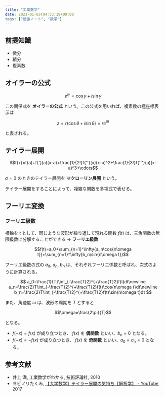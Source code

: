 ```yaml
---
title: "工業数学"
date: 2021-01-05T04:53:19+09:00
tags: ["勉強ノート", "数学"]
---
```


## 前提知識

* 微分
* 積分
* 複素数

## オイラーの公式

$$e^{iy}=\cos{y}+i\sin{y}$$

この関係式を **オイラーの公式** という。この公式を用いれば、複素数の極座標表示は

$$z=r(\cos{\theta}+i\sin{\theta})=re^{i\theta}$$

と表される。

## テイラー展開

$$f(x)=f(a)+f{'}(a)(x-a)+\frac{1}{2!}f{''}(x)(x-a)^2+\frac{1}{3!}f{'''}(a)(x-a)^3+\cdots$$

$a=0$ のときのテイラー展開を **マクローリン展開** という。

テイラー展開をすることによって、複雑な関数を多項式で表せる。

## フーリエ変換

### フーリエ級数

横軸を $t$ として、同じような波形が繰り返して現れる関数 $f(t)$ は、三角関数の無限級数に分解することができる → **フーリエ級数**

$$f(t)=a_0+\sum_{n=1}^\infty{a_n\cos{n\omega t}}+\sum_{n=1}^\infty{b_n\sin{n\omega t}}$$

フーリエ級数の式の $a_0$, $a_n$, $b_n$ は、それぞれフーリエ係数と呼ばれ、次式のように計算される。

$$
a_0=\frac{1}{T}\int_{-\frac{T}2}^{+\frac{T}2}f(t)dt\newline
a_n=\frac{2}T\int_{-\frac{T}2}^{+\frac{T}2}f(t)\cos{n\omega t}dt\newline
b_n=\frac{2}T\int_{-\frac{T}2}^{+\frac{T}2}f(t)\sin{n\omega t}dt
$$

また、角速度 $\omega$ は、波形の周期を $T$ とすると

$$\omega=\frac{2\pi}{T}$$

となる。

* $f(-x)=f(x)$ が成り立つとき、 $f(x)$ を **偶関数** といい、$b_n=0$ となる。
* $f(-x)=-f(x)$ が成り立つとき、 $f(x)$ を **奇関数** といい、$a_0=a_n=0$ となる。

## 参考文献

- 井上 満, 工業数学がわかる, 技術評論社, 2010
- ヨビノリたくみ, [【大学数学】テイラー展開の気持ち【解析学】 - YouTube](https://www.youtube.com/watch?v=qzd5iXKHkiU), 2017
